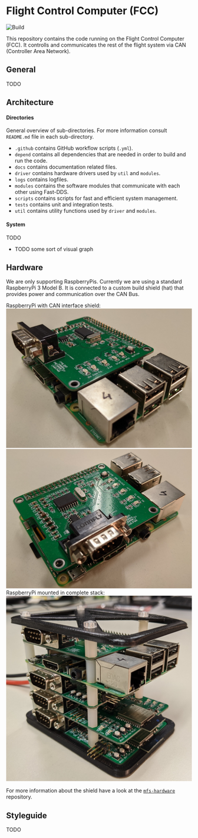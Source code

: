 # Flight Control Computer (FCC)

![Build](https://github.com/tub-uas/fcc/workflows/build/badge.svg)

This repository contains the code running on the Flight Control Computer (FCC). It controlls and communicates the rest of the flight system via CAN (Controller Area Network).

## General
TODO

## Architecture

#### Directories
General overview of sub-directories. For more information consult `README.md` file in each sub-directory.
- `.github` contains GitHub workflow scripts (`.yml`).  
- `depend` contains all dependencies that are needed in order to build and run the code.
- `docs` contains documentation related files.
- `driver` contains hardware drivers used by `util` and `modules`.
- `logs` contains logfiles.
- `modules` contains the software modules that communicate with each other using Fast-DDS.
- `scripts` contains scripts for fast and efficient system management.
- `tests` contains unit and integration tests.
- `util` contains utility functions used by `driver` and `modules`.


#### System
TODO
- TODO some sort of visual graph

## Hardware
We are only supporting RaspberryPis. Currently we are using a standard RaspberryPi 3 Model B. It is connected to a custom build shield (hat) that provides power and communication over the CAN Bus.

RaspberryPi with CAN interface shield:
![Side](docs/side.jpg)
![Side](docs/top.jpg)
RaspberryPi mounted in complete stack:
![Side](docs/stack.jpg)

For more information about the shield have a look at the [`mfs-hardware`](https://github.com/tub-uas/mfs-hardware) repository.

## Styleguide
TODO
